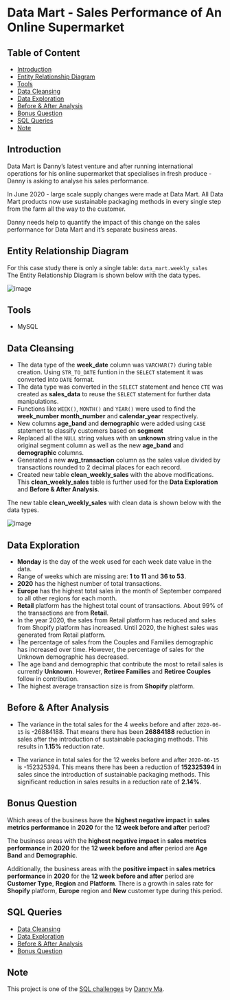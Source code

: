 # Data Mart - Sales Performance of An Online Supermarket

## Table of Content
* [Introduction](#introduction)
* [Entity Relationship Diagram](#entity-relationship-diagram)
* [Tools](#tools)
* [Data Cleansing](#data-cleansing)
* [Data Exploration](#data-exploration)
* [Before & After Analysis](#before--after-analysis)
* [Bonus Question](#bonus-question)
* [SQL Queries](#sql-queries)
* [Note](#note)

## Introduction
Data Mart is Danny’s latest venture and after running international operations for his online supermarket that specialises in fresh produce - Danny is asking to analyse his sales performance.

In June 2020 - large scale supply changes were made at Data Mart. All Data Mart products now use sustainable packaging methods in every single step from the farm all the way to the customer.

Danny needs help to quantify the impact of this change on the sales performance for Data Mart and it’s separate business areas.

## Entity Relationship Diagram
For this case study there is only a single table: `data_mart.weekly_sales`<br>
The Entity Relationship Diagram is shown below with the data types.

![image](https://github.com/ritusantra/SQL-Projects/assets/75059347/073f7717-2486-40ab-b9fe-9c6bcf024ab3)

## Tools
* MySQL

## Data Cleansing
* The data type of the **week_date** column was ```VARCHAR(7)``` during table creation. Using ```STR_TO_DATE``` funtion in the ```SELECT``` statement it was converted into ```DATE``` format.
* The data type was converted in the ```SELECT``` statement and hence ```CTE``` was created as **sales_data** to reuse the ```SELECT``` statement for further data manipulations.
* Functions like ```WEEK()```, ```MONTH()``` and ```YEAR()``` were used to find the **week_number** **month_number** and **calendar_year** respectively.
* New columns **age_band** and **demographic** were added using ```CASE``` statement to classify customers based on **segment**
* Replaced all the ```NULL``` string values with an **unknown** string value in the original segment column as well as the new **age_band** and **demographic** columns.
* Generated a new **avg_transaction** column as the sales value divided by transactions rounded to 2 decimal places for each record.
* Created new table **clean_weekly_sales** with the above modifications. This **clean_weekly_sales** table is further used for the **Data Exploration** and **Before & After Analysis**.

The new table **clean_weekly_sales** with clean data is shown below with the data types.

![image](https://github.com/ritusantra/SQL-Projects/assets/75059347/bb9476f6-2bc1-4103-848f-8ec5ba2932ff)


## Data Exploration
* **Monday** is the day of the week used for each week date value in the data.
* Range of weeks which are missing are: **1 to 11** and **36 to 53**.
* **2020** has the highest number of total transactions.
* **Europe** has the highest total sales in the month of September compared to all other regions for each month.
* **Retail** platform has the highest total count of transactions. About 99% of the transactions are from **Retail**.
* In the year 2020, the sales from Retail platform has reduced and sales from Shopify 
platform has increased. Until 2020, the highest sales was generated from Retail platform.
* The percentage of sales from the Couples and Families demographic has increased over time. However, the percentage of sales for the Unknown demographic has decreased.
* The age band and demographic that contribute the most to retail sales is currently **Unknown**. However, **Retiree Families** and **Retiree Couples** follow in contribution.
* The highest average transaction size is from **Shopify** platform.
  
## Before & After Analysis
* The variance in the total sales for the 4 weeks before and after ```2020-06-15``` is -26884188. That means there has been **26884188** reduction in sales after the introduction of sustainable packaging methods. This results in **1.15%** reduction rate.

* The variance in total sales for the 12 weeks before and after ```2020-06-15``` is -152325394. This means there has been a reduction of **152325394** in sales since the introduction of sustainable packaging methods. This significant reduction in sales results in a reduction rate of **2.14%**.

## Bonus Question

Which areas of the business have the **highest negative impact** in **sales metrics performance** in **2020** for the **12 week before and after** period?

The business areas with the **highest negative impact** in **sales metrics performance** in **2020** for the **12 week before and after** period are **Age Band** and **Demographic**.

Additionally, the business areas with the **positive impact** in **sales metrics performance** in **2020** for the **12 week before and after** period are **Customer Type**, **Region** and **Platform**. There is a growth in sales rate for **Shopify** platform, **Europe** region and **New** customer type during this period.


## SQL Queries
* [Data Cleansing](https://github.com/ritusantra/SQL-Projects/blob/main/Data%20Mart/1.%20Data%20Cleansing.sql)
* [Data Exploration](https://github.com/ritusantra/SQL-Projects/blob/main/Data%20Mart/2.%20Data%20Exploration.sql)
* [Before & After Analysis](https://github.com/ritusantra/SQL-Projects/blob/main/Data%20Mart/3.%20Before%20%26%20After%20Analysis.sql)
* [Bonus Question](https://github.com/ritusantra/SQL-Projects/blob/main/Data%20Mart/4.%20Bonus%20Question.sql)
  
## Note
This project is one of the [SQL challenges](https://8weeksqlchallenge.com/case-study-5/) by [Danny Ma](https://www.linkedin.com/in/datawithdanny/).
